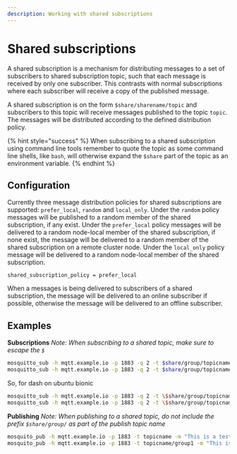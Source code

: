 ```yaml
---
description: Working with shared subscriptions
---
```


# Shared subscriptions

A shared subscription is a mechanism for distributing messages to a set of subscribers to shared subscription topic, such that each message is received by only one subscriber. This contrasts with normal subscriptions where each subscriber will receive a copy of the published message.

A shared subscription is on the form `$share/sharename/topic` and subscribers to this topic will receive messages published to the topic `topic`. The messages will be distributed according to the defined distribution policy.

{% hint style="success" %}
When subscribing to a shared subscription using command line tools remember to quote the topic as some command line shells, like `bash`, will otherwise expand the `$share` part of the topic as an environment variable.
{% endhint %}

## Configuration

Currently three message distribution policies for shared subscriptions are supported: `prefer_local`, `random` and `local_only`. Under the `random` policy messages will be published to a random member of the shared subscription, if any exist. Under the `prefer_local` policy messages will be delivered to a random node-local member of the shared subscription, if none exist, the message will be delivered to a random member of the shared subscription on a remote cluster node. Under the `local_only` policy message will be delivered to a random node-local member of the shared subscription.

```text
shared_subscription_policy = prefer_local
```

When a messages is being delivered to subscribers of a shared subscription, the message will be delivered to an online subscriber if possible, otherwise the message will be delivered to an offline subscriber.

## Examples

**Subscriptions**
*Note: When subscribing to a shared topic, make sure to escape the `$`*
```bash
mosquitto_sub -h mqtt.example.io -p 1883 -q 2 -t $share/group/topicname
mosquitto_sub -h mqtt.example.io -p 1883 -q 2 -t $share/group/topicname/#
```
So, for dash on ubuntu bionic
```bash
mosquitto_sub -h mqtt.example.io -p 1883 -q 2 -t \$share/group/topicname
mosquitto_sub -h mqtt.example.io -p 1883 -q 2 -t \$share/group/topicname/#
```

**Publishing**
*Note: When publishing to a shared topic, do not include the prefix `$share/group/` as part of the publish topic name*
```bash
mosquito_pub -h mqtt.example.io -p 1883 -t topicname -m "This is a test message"
mosquito_pub -h mqtt.example.io -p 1883 -t topicname/group1 -m "This is a test message"
```
